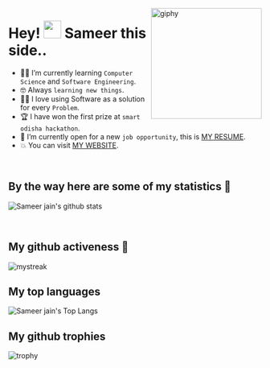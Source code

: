 [<img align='right' src="https://media.giphy.com/media/M9gbBd9nbDrOTu1Mqx/giphy.gif" width="220" alt="giphy">](https://t.me/voko_aleksey)

# Hey! <img src="https://media.giphy.com/media/hvRJCLFzcasrR4ia7z/giphy.gif" width="35"> Sameer this side.. #

- :student: I’m currently learning `Computer Science` and `Software Engineering`.
- :nerd_face: Always `learning new things`.
- :technologist: I love using Software as a solution for every `Problem`.
- :trophy: I have won the first prize at `smart odisha hackathon`.
- :thinking: I’m currently open for a new `job opportunity`, this is [MY RESUME](http://lnkiy.in/Ahmed_Hossam_Resume).
- :boom: You can visit [MY WEBSITE](https://cutt.ly/Ahmed_Hossam_Website).
<br>


## By the way here are some of my statistics 🚀
![Sameer jain's github stats](https://github-readme-stats.vercel.app/api?username=Coder-sam-007&show_icons=true&theme=tokyonight)

<br>

## My github activeness 🚀
<img src="https://github-readme-streak-stats.herokuapp.com/?user=Coder-sam-007&theme=tokyonight" alt="mystreak"/>

## My top languages 
![Sameer jain's Top Langs](https://github-readme-stats.vercel.app/api/top-langs/?username=Coder-sam-007&theme=tokyonight&layout=compact)

## My github trophies

![trophy](https://github-profile-trophy.vercel.app/?username=Coder-sam-007&theme=dracula&margin-w=15&margin-h=15&title=Joined2020,PullRequest,Repositories,Commits,PullRequest,Followers,Stars)
	


<!---

- 👋 Hi, I’m Sameer Jain
- 👀 I’m interested in Web development and playing guitar
- 🌱 I’m currently learning front-end development
- 💞️ I’m looking to collaborate on front end projects
- 📫 You can reach me via mail

Coder-sam-007/Coder-sam-007 is a ✨ special ✨ repository because its `README.md` (this file) appears on your GitHub profile.
You can click the Preview link to take a look at your changes.
--->
